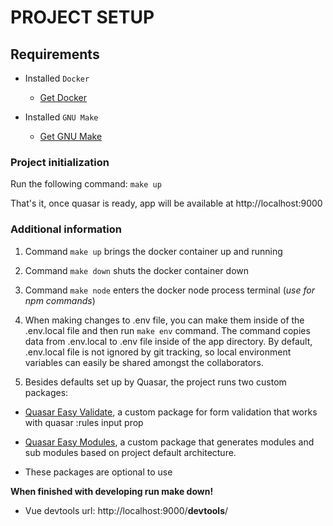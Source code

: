
#  PROJECT SETUP



##  Requirements




-  Installed `Docker`



	-  [Get Docker](https://www.docker.com/)





-  Installed `GNU Make`



	-  [Get GNU Make](https://formulae.brew.sh/formula/make#default)






###  Project initialization




Run the following command: `make up`




That's it, once quasar is ready, app will be available at http://localhost:9000




###  Additional information




1.  Command `make up` brings the docker container up and running




2.  Command `make down` shuts the docker container down




3.  Command `make node` enters the docker node process terminal (*use for npm commands*)




4.  When making changes to .env file, you can make them inside of the .env.local file and then run `make env` command. The command copies data from .env.local to .env file inside of the app directory. By default, .env.local file is not ignored by git tracking, so local environment variables can easily be shared amongst the collaborators.




5.  Besides defaults set up by Quasar, the project runs two custom packages:



-  [Quasar Easy Validate](https://www.npmjs.com/package/quasar-easy-validate), a custom package for form validation that works with quasar :rules input prop



-  [Quasar Easy Modules](https://www.npmjs.com/package/quasar-easy-modules), a custom package that generates modules and sub modules based on project default architecture.



-  These packages are optional to use



**When finished with developing run make down!**

- Vue devtools url: http://localhost:9000/__devtools__/ 
